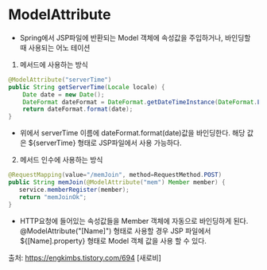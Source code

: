 # ModelAttribute

- Spring에서 JSP파일에 반환되는 Model 객체에 속성값을 주입하거나, 바인딩할 때 사용되는 어노 테이션

1. 메서드에 사용하는 방식
```java
@ModelAttribute("serverTime")
public String getServerTime(Locale locale) {
    Date date = new Date();
    DateFormat dateFormat = DateFormat.getDateTimeInstance(DateFormat.LONG, DateFormat.LONG, locale);
    return dateFormat.format(date);
}
```

 - 위에서 serverTime 이름에 dateFormat.format(date)값을 바인딩한다. 해당 값은 ${serverTime} 형태로 JSP파일에서 사용 가능하다.

 2. 메서드 인수에 사용하는 방식
 ```java
 @RequestMapping(value="/memJoin", method=RequestMethod.POST)
public String memJoin(@ModelAttribute("mem") Member member) {
    service.memberRegister(member);
    return "memJoinOk";
}
 ```

 - HTTP요청에 들어있는 속성값들을 Member 객체에 자동으로 바인딩하게 된다. @ModelAttribute("[Name]") 형태로 사용할 경우 JSP 파일에서 ${[Name].property} 형태로 Model 객체 값을 사용 할 수 있다.

출처: https://engkimbs.tistory.com/694 [새로비]